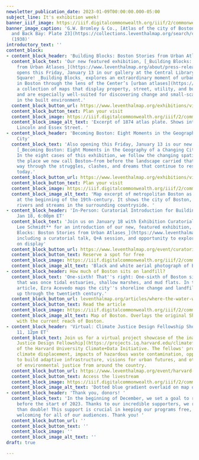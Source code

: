 ```yaml
---
newsletter_publication_date: 2023-01-09T00:00:00.000-05:00
subject_line: It's exhibition week!
banner_iiif_image: https://iiif.digitalcommonwealth.org/iiif/2/commonwealth:1257c490j/545,430,6945,4116/full/0/default.jpg
banner_image_caption: 'G.W. Bromley & Co., [Atlas of the city of Boston, Boston proper
  and Back Bay: Plate 23](https://collections.leventhalmap.org/search/commonwealth:1257c489s)
  (1938)'
introductory_text: ''
content_block:
- content_block_header: 'Building Blocks: Boston Stories from Urban Atlases'
  content_block_text: 'Our new featured exhibition, [_Building Blocks: Boston Stories
    from Urban Atlases_](https://www.leventhalmap.org/about/press-releases/new-exhibition-building-blocks-boston-stories-from-urban-atlases-opens-at-leventhal-map-education-center-january-13-2023-1/),
    opens this Friday, January 13 in our gallery at the Central Library in Copley
    Square! _Building Blocks_ explores an extraordinary moment of urban transformation
    in Boston through the lens of the Center’s [urban atlases](https://collections.leventhalmap.org/search?q=urban+atlas&search_field=all_fields&utf8=%E2%9C%93),
    a collection of maps that display property, street, utility, and building information,
    and are especially well-suited for discovering change and small-scale interventions
    in the built environment.'
  content_block_button_url: https://www.leventhalmap.org/exhibitions/visit/
  content_block_button_text: Plan your visit
  content_block_image: https://iiif.digitalcommonwealth.org/iiif/2/commonwealth:ht24zx00b/1555,1758,1148,1124/full/0/default.jpg
  content_block_image_alt_text: 'Excerpt of 1874 atlas plate. Shows intersection of
    Lincoln and Essex Street. '
- content_block_header: 'Becoming Boston: Eight Moments in the Geography of a Changing
    City'
  content_block_text: 'Also opening this Friday, January 13 is our new permanent exhibition,
    [_Becoming Boston: Eight Moments in the Geography of a Changing City_](https://www.leventhalmap.org/articles/coming-in-2023/).
    In the eight cases of this exhibition, we follow the changing spatial forms of
    the place we now call Boston—from before the landscape carried that name all the
    way through the struggles, clashes, and dreams that continue to reshape the city
    today.'
  content_block_button_url: https://www.leventhalmap.org/exhibitions/visit/
  content_block_button_text: Plan your visit
  content_block_image: https://iiif.digitalcommonwealth.org/iiif/2/commonwealth:qb98n802x/321,968,3333,2808/full/0/default.jpg
  content_block_image_alt_text: 'Map excerpt of metropolitan Boston as it appeared
    at the beginning of the 19th-century. It shows the city of Boston, towns, roads,
    rivers and streams in the surrounding countryside. '
- content_block_header: 'In-Person: Curatorial Introduction for Building Blocks ·
    Jan 18, 6:00pm ET'
  content_block_text: 'Join us on January 18 with Exhibition Curatorial Fellow **Laura
    Lee Schmidt** for an introduction of our new, featured exhibition, [_Building
    Blocks: Boston Stories from Urban Atlases_](https://www.leventhalmap.org/about/press-releases/new-exhibition-building-blocks-boston-stories-from-urban-atlases-opens-at-leventhal-map-education-center-january-13-2023-1/),
    including a curatorial talk, Q+A session, and opportunity to explore the material
    on display'
  content_block_button_url: https://www.leventhalmap.org/event/curatorial-introduction-to-building-blocks/
  content_block_button_text: Reserve a spot for free
  content_block_image: https://iiif.digitalcommonwealth.org/iiif/2/commonwealth:xp68kk89w/219,96,2377,1910/full/0/default.jpg
  content_block_image_alt_text: 'Black and white aerial photograph of Back Bay. '
- content_block_header: How much of Boston sits on landfill?
  content_block_text: 'One-sixth! That''s right: One-sixth of Boston sits on land
    that was once tidal estuaries, shallow marshes, and mud flats. In their latest
    article, Ezra Acevedo maps the city''s shoreline change and landfill projects
    up through the twentieth century.'
  content_block_button_url: leventhalmap.org/articles/where-the-water-was/
  content_block_button_text: Read the article
  content_block_image: https://iiif.digitalcommonwealth.org/iiif/2/commonwealth:8k71nt56d/full/full/0/default.jpg
  content_block_image_alt_text: Map of Boston. Overlays the original Shawmut Peninsula
    with the current reach of Boston.
- content_block_header: 'Virtual: Climate Justice Design Fellowship Showcase · Jan
    11, 12pm ET'
  content_block_text: Join us for a virtual project showcase of the inaugural [Climate
    Justice Design Fellowship](https://projects.iq.harvard.edu/climatefellowship/home)
    of the Harvard University Climate+Data Initiative. The fellows' projects explore
    climate displacement, impacts of hazardous waste contamination, opportunities
    to build adaptive infrastructure, visions for urban futures, and other aspects
    of environmental justice from around the country.
  content_block_button_url: https://www.leventhalmap.org/event/harvard-climate-justice-design-fellowship-virtual-showcase/
  content_block_button_text: Access the livestream
  content_block_image: https://iiif.digitalcommonwealth.org/iiif/2/commonwealth:fn107c409/1191,1403,2934,2950/full/0/default.jpg
  content_block_image_alt_text: 'Dotted blue gradient overlaid on map of Boston. '
- content_block_header: 'Thank you, donors! '
  content_block_text: 'In the beginning of December, we set a goal to raise $2,023
    before the start of 2023. Thanks to our incredible supporters, we raised more
    than double! This support is crucial in keeping our programs free, creative, and
    welcoming for all of our audiences. Thank you! '
  content_block_button_url: ''
  content_block_button_text: ''
  content_block_image: ''
  content_block_image_alt_text: ''
draft: true

---
```

